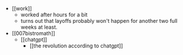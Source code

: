 - [[work]]
  - worked after hours for a bit
  - turns out that layoffs probably won't happen for another two full weeks at least.
- [[007bistromath]]
  - [[chatgpt]]
    - [[the revolution according to chatgpt]]

